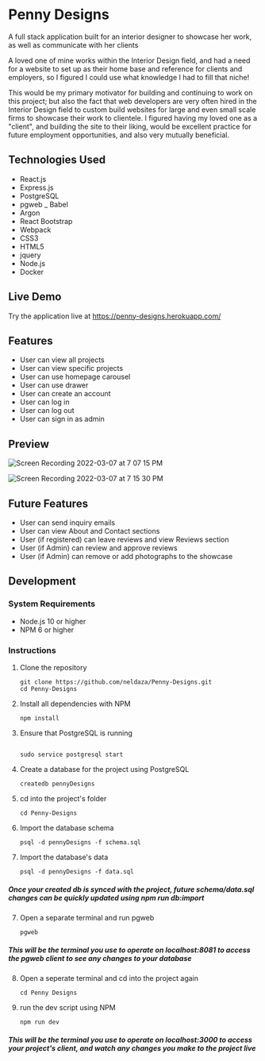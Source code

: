 # Penny Designs

A full stack application built for an interior designer to showcase her work, as well as communicate with her clients

A loved one of mine works within the Interior Design field, and had a need for a website to set up as their home base and reference for clients and employers, so I figured I could use what knowledge I had to fill that niche!

This would be my primary motivator for building and continuing to work on this project; but also the fact that web developers are very often hired in the Interior Design field to custom build websites for large and even small scale firms to showcase their work to clientele.  I figured having my loved one as a "client", and building the site to their liking, would be excellent practice for future employment opportunities, and also very mutually beneficial.

## Technologies Used 

- React.js 
- Express.js
- PostgreSQL
- pgweb
_ Babel
- Argon
- React Bootstrap
- Webpack
- CSS3
- HTML5
- jquery
- Node.js
- Docker


## Live Demo 

Try the application live at https://penny-designs.herokuapp.com/

## Features

- User can view all projects 
- User can view specific projects 
- User can use homepage carousel
- User can use drawer
- User can create an account 
- User can log in
- User can log out
- User can sign in as admin

## Preview 

![Screen Recording 2022-03-07 at 7 07 15 PM](https://user-images.githubusercontent.com/88061673/157139977-361503a5-9890-4573-872d-2fcbfc585bce.gif)


![Screen Recording 2022-03-07 at 7 15 30 PM](https://user-images.githubusercontent.com/88061673/157140399-99ff054f-6376-4dc8-a839-88c58bc300ff.gif)


## Future Features

- User can send inquiry emails 
- User can view About and Contact sections 
- User (if registered) can leave reviews and view Reviews section
- User (if Admin) can review and approve reviews
- User (if Admin) can remove or add photographs to the showcase

## Development 

### System Requirements

- Node.js 10 or higher
- NPM 6 or higher

### Instructions 

1.  Clone the repository

    ```shell
    git clone https://github.com/neldaza/Penny-Designs.git
    cd Penny-Designs
    ```



2.  Install all dependencies with NPM
    ```shell
    npm install
    ```




2.  Ensure that PostgreSQL is running
    ```shell
    
    sudo service postgresql start
    ```

3.  Create a database for the project using PostgreSQL
    ```
    createdb pennyDesigns
    ```

4.  cd into the project's folder
    ```
    cd Penny-Designs
    ```

5.  Import the database schema
    ```
    psql -d pennyDesigns -f schema.sql
    ```

6.  Import the database's data
    ```
    psql -d pennyDesigns -f data.sql
    ```
##### **Once your created db is synced with the project, future schema/data.sql changes can be quickly updated using npm run db:import**

7.  Open a separate terminal and run pgweb
    ```
    pgweb
    ```
##### **This will be the terminal you use to operate on localhost:8081 to access the pgweb client to see any changes to your database**


8. Open a seperate terminal and cd into the project again
   ```
   cd Penny Designs
   ```

9. run the dev script using NPM
   ```
   npm run dev 
   ```

##### **This will be the terminal you use to operate on localhost:3000 to access your project's client, and watch any changes you make to the project live**

